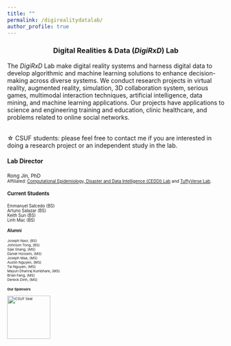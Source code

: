 ```yaml
---
title: ""
permalink: /digirealitydatalab/
author_profile: true
---
```

<h3 align="center">Digital Realities & Data (<i>DigiRxD</i>) Lab</h3>
The <i>DigiRxD</i> Lab make digital reality systems and harness digital data to develop algorithmic and machine learning solutions to enhance decision-making across diverse systems. We conduct research projects in virtual reality, augmented reality, simulation, 3D collaboration system, serious games, multimodal interaction techniques, artificial intelligence, data mining, and machine learning applications. Our projects have applications to science and engineering training and education, clinic healthcare, and problems related to online social networks.
<br>
<br>
<p>&#9734; CSUF students: please feel free to contact me if you are interested in doing a research project or an independent study in the lab.</p>

#### Lab Director
<small>Rong Jin, PhD<br>
<small> Affiliated: [Computational Epidemiology, Disaster and Data  Intelligence (CEDDI) Lab](https://www.sampsonakwafuo.com/ceddi-lab) and [TuffyVerse Lab](https://tuffyverse-lab.github.io/).</small>

#### Current Students
<small>
Emmanuel Salcedo (BS)<br>
Artuno Salazar (BS)<br>
Keith Sun (BS)<br>
Linh Mac (BS)<br>
  
#### Alumni
<small>
Joseph Nasr, (BS)<br>
Johnson Tong, (BS)<br>
Sijie Shang, (MS)<br>
Daniel Hosseni, (MS)<br>
Joseph Maa, (MS)<br>
Austin Nguyen, (MS)<br>
Tai Nguyen, (MS)<br>
Mayuri Dhanraj Kumbhare, (MS)<br>
Brian Fang, (MS)<br>
Dereck Dinh, (MS)<br>

#### Our Sponsors
<img src="https://brand.fullerton.edu/_assets/images/examples/CSUF-Seal-color-TM.png" alt="CSUF Seal" width="100" height="100">


